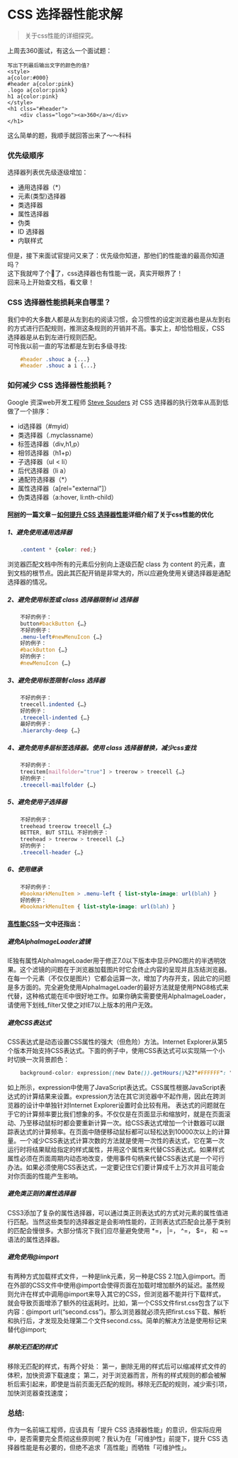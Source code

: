 # CSS 选择器性能求解

>关于css性能的详细探究。

上周去360面试，有这么一个面试题：

	写出下列最后输出文字的颜色的值? 
	<style>  
	a{color:#000}  
	#header a{color:pink}  
	.logo a{color:pink}  
	h1 a{color:pink}  
	</style>
	<h1 clss="#header">  
		<div class="logo"><a>360</a></div>  
	</h1>

这么简单的题，我顺手就回答出来了～～科科

### 优先级顺序  

选择器列表优先级逐级增加：  

+ 通用选择器（*）
+ 元素(类型)选择器
+ 类选择器
+ 属性选择器
+ 伪类
+ ID 选择器
+ 内联样式

但是，接下来面试官提问又来了：优先级你知道，那他们的性能谁的最高你知道吗？  
这下我就哔了个🐶了，css选择器也有性能一说，真实开眼界了！  
回来马上开始查文档，看文章！

### CSS 选择器性能损耗来自哪里？
我们中的大多数人都是从左到右的阅读习惯，会习惯性的设定浏览器也是从左到右的方式进行匹配规则，推测这条规则的开销并不高。事实上，却恰恰相反，CSS选择器是从右到左进行规则匹配。  
可怜我以前一直的写法都是左到右多级寻找:
```css
	#header .shouc a {...}
	#header .shouc a i {...}
```

### 如何减少 CSS 选择器性能损耗？
Google 资深web开发工程师 [Steve Souders](http://stevesouders.com/) 对 CSS 选择器的执行效率从高到低做了一个排序：

+ id选择器（#myid）
+ 类选择器（.myclassname）
+ 标签选择器（div,h1,p）
+ 相邻选择器（h1+p）
+ 子选择器（ul < li）
+ 后代选择器（li a）
+ 通配符选择器（*）
+ 属性选择器（a[rel="external"]）
+ 伪类选择器（a:hover, li:nth-child）

#### [阿树](http://www.jianshu.com/users/vCyqyQ/latest_articles)的一篇文章－[如何提升 CSS 选择器性能](http://www.jianshu.com/p/268c7f3dd7a6)详细介绍了关于css性能的优化

##### 1、避免使用通用选择器
```css
	.content * {color: red;}
```	
浏览器匹配文档中所有的元素后分别向上逐级匹配 class 为 content 的元素，直到文档的根节点。因此其匹配开销是非常大的，所以应避免使用关键选择器是通配选择器的情况。

##### 2、避免使用标签或 class 选择器限制 id 选择器
```css
	不好的例子：
	button#backButton {…}
	不好的例子：
	.menu-left#newMenuIcon {…}
	好的例子：
	#backButton {…}
	好的例子：
	#newMenuIcon {…}
```
##### 3、避免使用标签限制 class 选择器
```css
	不好的例子：
	treecell.indented {…}
	好的例子：
	.treecell-indented {…}
	最好的例子：
	.hierarchy-deep {…}
```
##### 4、避免使用多层标签选择器。使用 class 选择器替换，减少css查找
```css
	不好的例子：
	treeitem[mailfolder="true"] > treerow > treecell {…}
	好的例子：
	.treecell-mailfolder {…}
```
##### 5、避免使用子选择器
```css
	不好的例子：
	treehead treerow treecell {…}
	BETTER, BUT STILL 不好的例子： 
	treehead > treerow > treecell {…}
	好的例子：
	.treecell-header {…}
```
##### 6、使用继承
```css
	不好的例子： 
	#bookmarkMenuItem > .menu-left { list-style-image: url(blah) }
	好的例子：
	#bookmarkMenuItem { list-style-image: url(blah) }
```
#### [高性能CSS](http://www.alloyteam.com/2012/10/high-performance-css/)一文中还指出：

##### 避免AlphaImageLoader滤镜
IE独有属性AlphaImageLoader用于修正7.0以下版本中显示PNG图片的半透明效果。这个滤镜的问题在于浏览器加载图片时它会终止内容的呈现并且冻结浏览器。在每一个元素（不仅仅是图片）它都会运算一次，增加了内存开支，因此它的问题是多方面的。完全避免使用AlphaImageLoader的最好方法就是使用PNG8格式来代替，这种格式能在IE中很好地工作。如果你确实需要使用AlphaImageLoader，请使用下划线_filter又使之对IE7以上版本的用户无效。

##### 避免CSS表达式
CSS表达式是动态设置CSS属性的强大（但危险）方法。Internet Explorer从第5个版本开始支持CSS表达式。下面的例子中，使用CSS表达式可以实现隔一个小时切换一次背景颜色：
```css
	background-color: expression((new Date()).getHours()%2?"#FFFFFF": "#000000" );
```
如上所示，expression中使用了JavaScript表达式。CSS属性根据JavaScript表达式的计算结果来设置。expression方法在其它浏览器中不起作用，因此在跨浏览器的设计中单独针对Internet Explorer设置时会比较有用。
表达式的问题就在于它的计算频率要比我们想象的多。不仅仅是在页面显示和缩放时，就是在页面滚动、乃至移动鼠标时都会要重新计算一次。给CSS表达式增加一个计数器可以跟踪表达式的计算频率。在页面中随便移动鼠标都可以轻松达到10000次以上的计算量。一个减少CSS表达式计算次数的方法就是使用一次性的表达式，它在第一次运行时将结果赋给指定的样式属性，并用这个属性来代替CSS表达式。如果样式属性必须在页面周期内动态地改变，使用事件句柄来代替CSS表达式是一个可行办法。如果必须使用CSS表达式，一定要记住它们要计算成千上万次并且可能会对你页面的性能产生影响。

##### 避免类正则的属性选择器
CSS3添加了复杂的属性选择器，可以通过类正则表达式的方式对元素的属性值进行匹配。当然这些类型的选择器定是会影响性能的，正则表达式匹配会比基于类别的匹配会慢很多。大部分情况下我们应尽量避免使用 *=， |=， ^=， $=， 和 ~=语法的属性选择器。

##### 避免使用@import
有两种方式加载样式文件，一种是link元素，另一种是CSS 2.1加入@import。而在外部的CSS文件中使用@import会使得页面在加载时增加额外的延迟。虽然规则允许在样式中调用@import来导入其它的CSS，但浏览器不能并行下载样式，就会导致页面增添了额外的往返耗时。比如，第一个CSS文件first.css包含了以下内容：@import url(“second.css”)。那么浏览器就必须先把first.css下载、解析和执行后，才发现及处理第二个文件second.css。简单的解决方法是使用<link>标记来替代@import;

##### 移除无匹配的样式
移除无匹配的样式，有两个好处：
第一，删除无用的样式后可以缩减样式文件的体积，加快资源下载速度；
第二，对于浏览器而言，所有的样式规则的都会被解析后索引起来，即使是当前页面无匹配的规则。移除无匹配的规则，减少索引项，加快浏览器查找速度；

### 总结:
作为一名前端工程师，应该具有「提升 CSS 选择器性能」的意识，但实际应用中，是否需要完全贯彻这些原则呢？我认为在「可维护性」前提下，提升 CSS 选择器性能是有必要的，但绝不追求「高性能」而牺牲「可维护性」。



